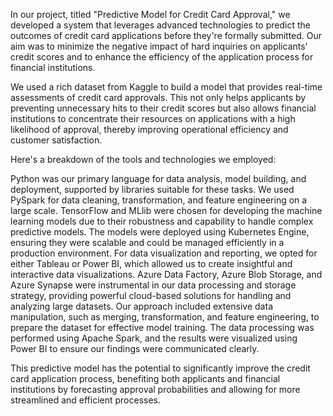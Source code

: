In our project, titled "Predictive Model for Credit Card Approval," we developed a system that leverages advanced technologies to predict the outcomes of credit card applications before they're formally submitted. Our aim was to minimize the negative impact of hard inquiries on applicants' credit scores and to enhance the efficiency of the application process for financial institutions.

We used a rich dataset from Kaggle to build a model that provides real-time assessments of credit card approvals. This not only helps applicants by preventing unnecessary hits to their credit scores but also allows financial institutions to concentrate their resources on applications with a high likelihood of approval, thereby improving operational efficiency and customer satisfaction.

Here's a breakdown of the tools and technologies we employed:

Python was our primary language for data analysis, model building, and deployment, supported by libraries suitable for these tasks.
We used PySpark for data cleaning, transformation, and feature engineering on a large scale.
TensorFlow and MLlib were chosen for developing the machine learning models due to their robustness and capability to handle complex predictive models.
The models were deployed using Kubernetes Engine, ensuring they were scalable and could be managed efficiently in a production environment.
For data visualization and reporting, we opted for either Tableau or Power BI, which allowed us to create insightful and interactive data visualizations.
Azure Data Factory, Azure Blob Storage, and Azure Synapse were instrumental in our data processing and storage strategy, providing powerful cloud-based solutions for handling and analyzing large datasets.
Our approach included extensive data manipulation, such as merging, transformation, and feature engineering, to prepare the dataset for effective model training. The data processing was performed using Apache Spark, and the results were visualized using Power BI to ensure our findings were communicated clearly.

This predictive model has the potential to significantly improve the credit card application process, benefiting both applicants and financial institutions by forecasting approval probabilities and allowing for more streamlined and efficient processes.
